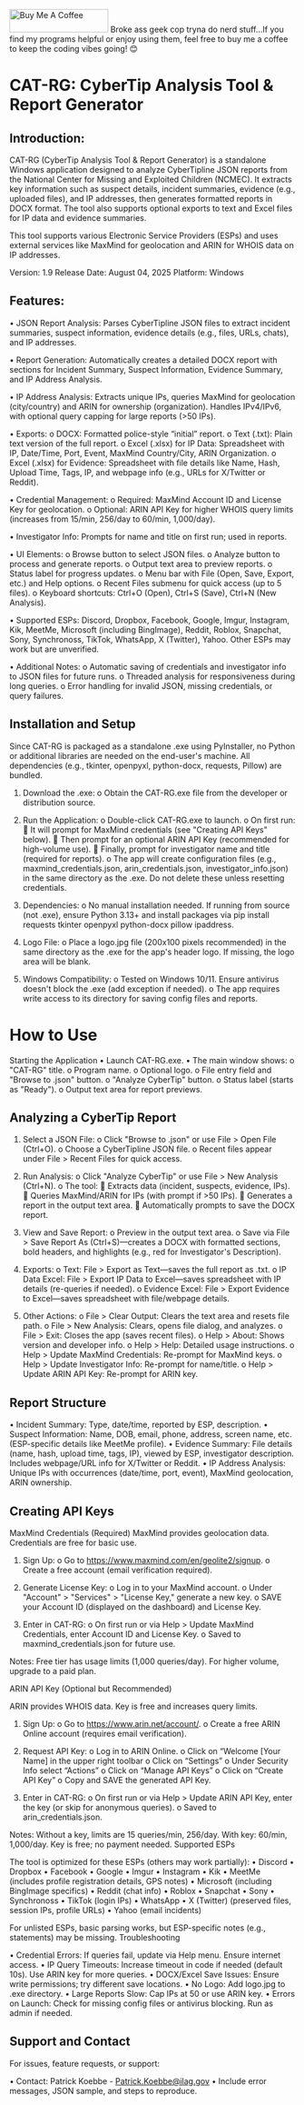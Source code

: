 <a href="https://www.buymeacoffee.com/koebbe14" target="_blank"><img src="https://cdn.buymeacoffee.com/buttons/default-orange.png" alt="Buy Me A Coffee" height="41" width="174"></a>
Broke ass geek cop tryna do nerd stuff...If you find my programs helpful or enjoy using them, feel free to buy me a coffee to keep the coding vibes going! 😊

# CAT-RG: CyberTip Analysis Tool & Report Generator

## Introduction:

CAT-RG (CyberTip Analysis Tool & Report Generator) is a standalone Windows application designed to analyze CyberTipline JSON reports from the National Center for Missing and Exploited Children (NCMEC). It extracts key information such as suspect details, incident summaries, evidence (e.g., uploaded files), and IP addresses, then generates formatted reports in DOCX format. The tool also supports optional exports to text and Excel files for IP data and evidence summaries.

This tool supports various Electronic Service Providers (ESPs) and uses external services like MaxMind for geolocation and ARIN for WHOIS data on IP addresses.

Version: 1.9
Release Date: August 04, 2025
Platform: Windows 

## Features:

•	JSON Report Analysis: Parses CyberTipline JSON files to extract incident summaries, suspect information, evidence details (e.g., files, URLs, chats), and IP addresses.

•	Report Generation: Automatically creates a detailed DOCX report with sections for Incident Summary, Suspect Information, Evidence Summary, and IP Address Analysis. 

•	IP Address Analysis: Extracts unique IPs, queries MaxMind for geolocation (city/country) and ARIN for ownership (organization). Handles IPv4/IPv6, with optional query capping for large reports (>50 IPs).

•	Exports: 
  o	DOCX: Formatted police-style “initial” report.
  o	Text (.txt): Plain text version of the full report.
  o	Excel (.xlsx) for IP Data: Spreadsheet with IP, Date/Time, Port, Event, MaxMind Country/City, ARIN Organization.
  o	Excel (.xlsx) for Evidence: Spreadsheet with file details like Name, Hash, Upload Time, Tags, IP, and webpage info (e.g., URLs for X/Twitter or Reddit).

•	Credential Management: 
  o	Required: MaxMind Account ID and License Key for geolocation.
  o	Optional: ARIN API Key for higher WHOIS query limits (increases from 15/min, 256/day to 60/min, 1,000/day).

•	Investigator Info: Prompts for name and title on first run; used in reports.

•	UI Elements: 
  o	Browse button to select JSON files.
  o	Analyze button to process and generate reports.
  o	Output text area to preview reports.
  o	Status label for progress updates.
  o	Menu bar with File (Open, Save, Export, etc.) and Help options.
  o	Recent Files submenu for quick access (up to 5 files).
  o	Keyboard shortcuts: Ctrl+O (Open), Ctrl+S (Save), Ctrl+N (New Analysis).

•	Supported ESPs: Discord, Dropbox, Facebook, Google, Imgur, Instagram, Kik, MeetMe, Microsoft (including BingImage), Reddit, Roblox, Snapchat, Sony, Synchronoss, TikTok, WhatsApp, X (Twitter), Yahoo. Other ESPs may work but are unverified.

•	Additional Notes: 
  o	Automatic saving of credentials and investigator info to JSON files for future runs.
  o	Threaded analysis for responsiveness during long queries.
  o	Error handling for invalid JSON, missing credentials, or query failures.
  
## Installation and Setup

Since CAT-RG is packaged as a standalone .exe using PyInstaller, no Python or additional libraries are needed on the end-user's machine. All dependencies (e.g., tkinter, openpyxl, python-docx, requests, Pillow) are bundled.

1.	Download the .exe: 
  o	Obtain the CAT-RG.exe file from the developer or distribution source.

2.	Run the Application: 
  o	Double-click CAT-RG.exe to launch.
  o	On first run: 
  	It will prompt for MaxMind credentials (see "Creating API Keys" below).
  	Then prompt for an optional ARIN API Key (recommended for high-volume use).
  	Finally, prompt for investigator name and title (required for reports).
  o	The app will create configuration files (e.g., maxmind_credentials.json, arin_credentials.json, investigator_info.json) in the same directory as the .exe. Do not delete these unless resetting credentials.

3.	Dependencies: 
  o	No manual installation needed. If running from source (not .exe), ensure Python 3.13+ and install packages via pip install requests tkinter openpyxl python-docx pillow ipaddress.

4.	Logo File: 
  o	Place a logo.jpg file (200x100 pixels recommended) in the same directory as the .exe for the app's header logo. If missing, the logo area will be blank.

5.	Windows Compatibility: 
  o	Tested on Windows 10/11. Ensure antivirus doesn't block the .exe (add exception if needed).
  o	The app requires write access to its directory for saving config files and reports.

# How to Use

Starting the Application
•	Launch CAT-RG.exe.
•	The main window shows: 
  o	"CAT-RG" title.
  o	Program name.
  o	Optional logo.
  o	File entry field and "Browse to .json" button.
  o	"Analyze CyberTip" button.
  o	Status label (starts as "Ready").
  o	Output text area for report previews.

## Analyzing a CyberTip Report

1.	Select a JSON File: 
  o	Click "Browse to .json" or use File > Open File (Ctrl+O).
  o	Choose a CyberTipline JSON file.
  o	Recent files appear under File > Recent Files for quick access.

2.	Run Analysis: 
  o	Click "Analyze CyberTip" or use File > New Analysis (Ctrl+N).
  o	The tool: 
  	Extracts data (incident, suspects, evidence, IPs).
  	Queries MaxMind/ARIN for IPs (with prompt if >50 IPs).
  	Generates a report in the output text area.
  	Automatically prompts to save the DOCX report.

3.	View and Save Report: 
  o	Preview in the output text area.
  o	Save via File > Save Report As (Ctrl+S)—creates a DOCX with formatted sections, bold headers, and highlights (e.g., red for Investigator's Description).

4.	Exports: 
  o	Text: File > Export as Text—saves the full report as .txt.
  o	IP Data Excel: File > Export IP Data to Excel—saves spreadsheet with IP details (re-queries if needed).
  o	Evidence Excel: File > Export Evidence to Excel—saves spreadsheet with file/webpage details.

5.	Other Actions: 
  o	File > Clear Output: Clears the text area and resets file path.
  o	File > New Analysis: Clears, opens file dialog, and analyzes.
  o	File > Exit: Closes the app (saves recent files).
  o	Help > About: Shows version and developer info.
  o	Help > Help: Detailed usage instructions.
  o	Help > Update MaxMind Credentials: Re-prompt for MaxMind keys.
  o	Help > Update Investigator Info: Re-prompt for name/title.
  o	Help > Update ARIN API Key: Re-prompt for ARIN key.

## Report Structure

•	Incident Summary: Type, date/time, reported by ESP, description.
•	Suspect Information: Name, DOB, email, phone, address, screen name, etc. (ESP-specific details like MeetMe profile).
•	Evidence Summary: File details (name, hash, upload time, tags, IP), viewed by ESP, investigator description. Includes webpage/URL info for X/Twitter or Reddit.
•	IP Address Analysis: Unique IPs with occurrences (date/time, port, event), MaxMind geolocation, ARIN ownership.

## Creating API Keys

MaxMind Credentials (Required)
MaxMind provides geolocation data. Credentials are free for basic use.

1.	Sign Up: 
  o	Go to https://www.maxmind.com/en/geolite2/signup.
  o	Create a free account (email verification required).

2.	Generate License Key: 
  o	Log in to your MaxMind account.
  o	Under "Account" > "Services" > "License Key," generate a new key.
  o	SAVE your Account ID (displayed on the dashboard) and License Key.

3.	Enter in CAT-RG: 
  o	On first run or via Help > Update MaxMind Credentials, enter Account ID and License Key.
  o	Saved to maxmind_credentials.json for future use.

Notes: Free tier has usage limits (1,000 queries/day). For higher volume, upgrade to a paid plan.

ARIN API Key (Optional but Recommended)

ARIN provides WHOIS data. Key is free and increases query limits.
1.	Sign Up: 
  o	Go to https://www.arin.net/account/.
  o	Create a free ARIN Online account (requires email verification).

2.	Request API Key: 
  o	Log in to ARIN Online.
  o	Click on “Welcome [Your Name] in the upper right toolbar
  o	Click on “Settings”
  o	Under Security Info select “Actions”
  o	Click on “Manage API Keys”
  o	Click on “Create API Key”
  o	Copy and SAVE the generated API Key.

3.	Enter in CAT-RG: 
  o	On first run or via Help > Update ARIN API Key, enter the key (or skip for anonymous queries).
  o	Saved to arin_credentials.json.

Notes: Without a key, limits are 15 queries/min, 256/day. With key: 60/min, 1,000/day. Key is free; no payment needed.
Supported ESPs

The tool is optimized for these ESPs (others may work partially):
•	Discord
•	Dropbox
•	Facebook
•	Google
•	Imgur
•	Instagram
•	Kik
•	MeetMe (includes profile registration details, GPS notes)
•	Microsoft (including BingImage specifics)
•	Reddit (chat info)
•	Roblox
•	Snapchat
•	Sony
•	Synchronoss
•	TikTok (login IPs)
•	WhatsApp
•	X (Twitter) (preserved files, session IPs, profile URLs)
•	Yahoo (email incidents)

For unlisted ESPs, basic parsing works, but ESP-specific notes (e.g., statements) may be missing.
Troubleshooting

•	Credential Errors: If queries fail, update via Help menu. Ensure internet access.
•	IP Query Timeouts: Increase timeout in code if needed (default 10s). Use ARIN key for more queries.
•	DOCX/Excel Save Issues: Ensure write permissions; try different save locations.
•	No Logo: Add logo.jpg to .exe directory.
•	Large Reports Slow: Cap IPs at 50 or use ARIN key.
•	Errors on Launch: Check for missing config files or antivirus blocking. Run as admin if needed.

## Support and Contact

For issues, feature requests, or support:

•	Contact: Patrick Koebbe - Patrick.Koebbe@ilag.gov
•	Include error messages, JSON sample, and steps to reproduce.

